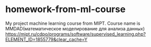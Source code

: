 # homework-from-ml-course
My project machine learning course from MIPT. 
Course name is MMDAD(математическое моделирование для анализа данных)
https://mipt.ru/cdpo/programs/software/supervised_learning.php?ELEMENT_ID=1855779&clear_cache=Y
